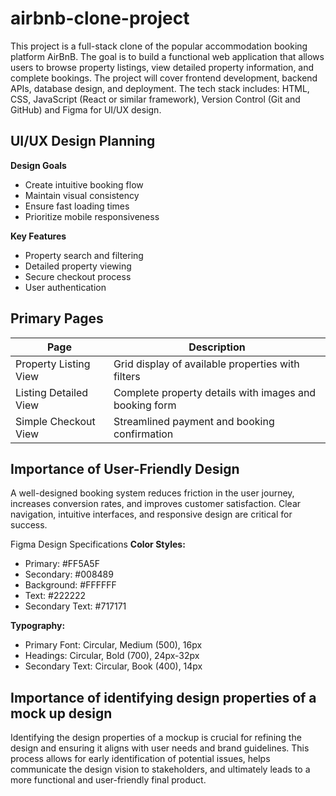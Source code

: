 # airbnb-clone-project

This project is a full-stack clone of the popular accommodation booking platform AirBnB. The goal is to build a functional web application that allows users to browse property listings, view detailed property information, and complete bookings. The project will cover frontend development, backend APIs, database design, and deployment. The tech stack includes: HTML, CSS, JavaScript (React or similar framework), Version Control (Git and GitHub) and Figma for UI/UX design.

## UI/UX Design Planning
**Design Goals**
* Create intuitive booking flow
* Maintain visual consistency
* Ensure fast loading times
* Prioritize mobile responsiveness

**Key Features**
* Property search and filtering
* Detailed property viewing
* Secure checkout process
* User authentication

## Primary Pages
| Page                  | Description                                            |
|-----------------------|--------------------------------------------------------|
| Property Listing View | Grid display of available properties with filters      |
| Listing Detailed View | Complete property details with images and booking form |
| Simple Checkout View  | Streamlined payment and booking confirmation           |

## Importance of User-Friendly Design
A well-designed booking system reduces friction in the user journey, increases conversion rates, and improves customer satisfaction. Clear navigation, intuitive interfaces, and responsive design are critical for success.

Figma Design Specifications
**Color Styles:**
* Primary: #FF5A5F
* Secondary: #008489
* Background: #FFFFFF
* Text: #222222
* Secondary Text: #717171

**Typography:**
* Primary Font: Circular, Medium (500), 16px
* Headings: Circular, Bold (700), 24px-32px
* Secondary Text: Circular, Book (400), 14px

##  Importance of identifying design properties of a mock up design
Identifying the design properties of a mockup is crucial for refining the design and ensuring it aligns with user needs and brand guidelines. This process allows for early identification of potential issues, helps communicate the design vision to stakeholders, and ultimately leads to a more functional and user-friendly final product. 

